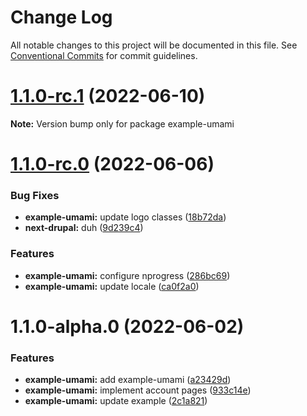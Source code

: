 # Change Log

All notable changes to this project will be documented in this file.
See [Conventional Commits](https://conventionalcommits.org) for commit guidelines.

# [1.1.0-rc.1](https://github.com/chapter-three/next-drupal/compare/example-umami@1.1.0-rc.0...example-umami@1.1.0-rc.1) (2022-06-10)

**Note:** Version bump only for package example-umami





# [1.1.0-rc.0](https://github.com/chapter-three/next-drupal/compare/example-umami@1.1.0-alpha.0...example-umami@1.1.0-rc.0) (2022-06-06)


### Bug Fixes

* **example-umami:** update logo classes ([18b72da](https://github.com/chapter-three/next-drupal/commit/18b72da75be6ebfb5abf64ad52a7f4dd56d30b9c))
* **next-drupal:** duh ([9d239c4](https://github.com/chapter-three/next-drupal/commit/9d239c49ae7fc5895e9a34176cf1d5657cd0aab9))


### Features

* **example-umami:** configure nprogress ([286bc69](https://github.com/chapter-three/next-drupal/commit/286bc69519545bc1dc646d6ad6db27ae98754676))
* **example-umami:** update locale ([ca0f2a0](https://github.com/chapter-three/next-drupal/commit/ca0f2a051006fa8fb1e968e161181964c54b9f7a))





# 1.1.0-alpha.0 (2022-06-02)


### Features

* **example-umami:** add example-umami ([a23429d](https://github.com/chapter-three/next-drupal/commit/a23429dcfd8675bbc41bd8db77da1757191aed01))
* **example-umami:** implement account pages ([933c14e](https://github.com/chapter-three/next-drupal/commit/933c14ef6cdbc5c323d631d3e5ee70081eb49ce7))
* **example-umami:** update example ([2c1a821](https://github.com/chapter-three/next-drupal/commit/2c1a8219c974524a591afa3b9176753bce140dcc))
